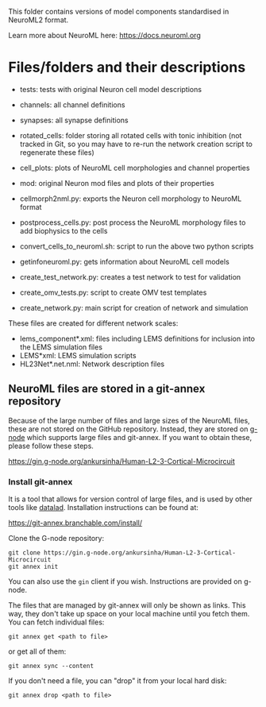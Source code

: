 This folder contains versions of model components standardised in NeuroML2 format.

Learn more about NeuroML here: https://docs.neuroml.org

# Files/folders and their descriptions

- tests: tests with original Neuron cell model descriptions
- channels: all channel definitions
- synapses: all synapse definitions
- rotated_cells: folder storing all rotated cells with tonic inhibition (not tracked in Git, so you may have to re-run the network creation script to regenerate these files)
- cell_plots: plots of NeuroML cell morphologies and channel properties
- mod: original Neuron mod files and plots of their properties

- cellmorph2nml.py: exports the Neuron cell morphology to NeuroML format
- postprocess_cells.py: post process the NeuroML morphology files to add biophysics to the cells
- convert_cells_to_neuroml.sh: script to run the above two python scripts
- getinfoneuroml.py: gets information about NeuroML cell models
- create_test_network.py: creates a test network to test for validation
- create_omv_tests.py: script to create OMV test templates
- create_network.py: main script for creation of network and simulation


These files are created for different network scales:

- lems_component*.xml: files including LEMS definitions for inclusion into the LEMS simulation files
- LEMS*xml: LEMS simulation scripts
- HL23Net*.net.nml: Network description files

## NeuroML files are stored in a git-annex repository

Because of the large number of files and large sizes of the NeuroML files, these are not stored on the GitHub repository.
Instead, they are stored on [g-node](https://gin.g-node.org/ankursinha/Human-L2-3-Cortical-Microcircuit) which supports large files and git-annex.
If you want to obtain these, please follow these steps.

https://gin.g-node.org/ankursinha/Human-L2-3-Cortical-Microcircuit

### Install git-annex

It is a tool that allows for version control of large files, and is used by other tools like [datalad](https://handbook.datalad.org).
Installation instructions can be found at:

https://git-annex.branchable.com/install/


Clone the G-node repository:

```
git clone https://gin.g-node.org/ankursinha/Human-L2-3-Cortical-Microcircuit
git annex init
```
You can also use the `gin` client if you wish. Instructions are provided on g-node.

The files that are managed by git-annex will only be shown as links.
This way, they don't take up space on your local machine until you fetch them.
You can fetch individual files:

```
git annex get <path to file>
```

or get all of them:
```
git annex sync --content
```

If you don't need a file, you can "drop" it from your local hard disk:

```
git annex drop <path to file>
```
